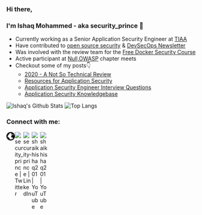 ### Hi there, 
### I'm Ishaq Mohammed - aka security_prince 👋

- Currently working as a Senior Application Security Engineer at [TIAA](https://www.tiaa.org/public/)  
- Have contributed to [open source security](https://www.exploit-db.com/?author=9086) & [DevSecOps Newsletter](https://www.practical-devsecops.com/devsecops-newsletter/)  
- Was involved with the review team for the [Free Docker Security Course](https://www.practical-devsecops.com/category/docker-course/)  
- Active participant at [Null,OWASP](https://null.co.in/profile/2924-ishaq) chapter meets  
- Checkout some of my posts:point_down:  
  - [2020 - A Not So Technical Review](https://ishaqmohammed.me/posts/2020-a-not-so-technical-review/)  
  - [Resources for Application Security](https://ishaqmohammed.me/posts/resources-for-application-security/)  
  - [Application Security Engineer Interview Questions](https://ishaqmohammed.me/posts/application-security-engineer-interview-questions/)  
  - [Application Security Knowledgebase](https://ishaqmohammed.me/posts/application-security-knowledgebase/)  

![Ishaq's Github Stats](https://github-readme-stats.vercel.app/api?username=security-prince&count_private=true&show_icons=true&include_all_commits=true&acount_private=true&layout=compact)
![Top Langs](https://github-readme-stats.vercel.app/api/top-langs/?username=security-prince&layout=compact&langs_count=30)

### Connect with me:  
[<img align="left" alt="ishaqmohammed.me" width="22px" src="https://raw.githubusercontent.com/iconic/open-iconic/master/svg/globe.svg" />][website]
[<img align="left" alt="security_prince | Twitter" width="22px" src="https://cdn.jsdelivr.net/npm/simple-icons@v3/icons/twitter.svg" />][twitter]
[<img align="left" alt="security-prince | LinkedIn" width="22px" src="https://cdn.jsdelivr.net/npm/simple-icons@v3/icons/linkedin.svg" />][linkedin]
[<img align="left" alt="shaikhishaq201 | YouTube" width="22px" src="https://cdn.jsdelivr.net/npm/simple-icons@v3/icons/reddit.svg" />][reddit]
[<img align="left" alt="shaikhishaq201 | YouTube" width="22px" src="https://cdn.jsdelivr.net/npm/simple-icons@v3/icons/youtube.svg" />][youtube]  <br>

[website]: https://ishaqmohammed.me/
[twitter]: https://twitter.com/security_prince
[youtube]: https://www.youtube.com/user/shaikhishaq201/
[linkedin]: https://www.linkedin.com/in/security-prince
[reddit]: https://www.reddit.com/user/security_prince  
